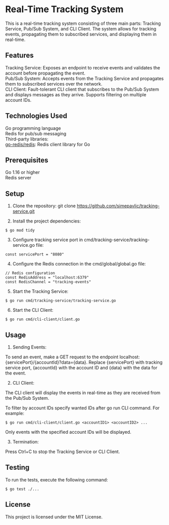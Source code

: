 # Real-Time Tracking System
This is a real-time tracking system consisting of three main parts: Tracking Service, Pub/Sub System, and CLI Client. The system allows for tracking events, propagating them to subscribed services, and displaying them in real-time.

## Features
Tracking Service: Exposes an endpoint to receive events and validates the account before propagating the event.  
Pub/Sub System: Accepts events from the Tracking Service and propagates them to subscribed services over the network.  
CLI Client: Fault-tolerant CLI client that subscribes to the Pub/Sub System and displays messages as they arrive. Supports filtering on multiple account IDs.
## Technologies Used
Go programming language  
Redis for pub/sub messaging  
Third-party libraries:  
[go-redis/redis](https://github.com/redis/go-redis): Redis client library for Go
## Prerequisites
Go 1.16 or higher  
Redis server
## Setup
1. Clone the repository:
git clone https://github.com/simepavlic/tracking-service.git

2. Install the project dependencies:
```
$ go mod tidy
```
3. Configure tracking service port in cmd/tracking-service/tracking-service.go file:
```
const servicePort = "8080"
```
4. Configure the Redis connection in the cmd/global/global.go file:
```
// Redis configuration
const RedisAddress = "localhost:6379"
const RedisChannel = "tracking-events"
```
5. Start the Tracking Service:
```
$ go run cmd/tracking-service/tracking-service.go
```
6. Start the CLI Client:
```
$ go run cmd/cli-client/client.go
```
## Usage
1. Sending Events:

To send an event, make a GET request to the endpoint localhost:{servicePort}/{accountId}?data={data}. Replace {servicePort} with tracking service port, {accountId} with the account ID and {data} with the data for the event.  

2. CLI Client:

The CLI client will display the events in real-time as they are received from the Pub/Sub System.

To filter by account IDs specify wanted IDs after go run CLI command. For example:
```
$ go run cmd/cli-client/client.go <accountID1> <accountID2> ...
```
Only events with the specified account IDs will be displayed.

3. Termination:

Press Ctrl+C to stop the Tracking Service or CLI Client.
## Testing
To run the tests, execute the following command:
```
$ go test ./...
```
## License
This project is licensed under the MIT License.